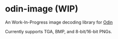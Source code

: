 # odin-image (WIP)

An Work-In-Progress image decoding library for [Odin](https://github.com/odin-lang/odin)

Currently supports TGA, BMP, and 8-bit/16-bit PNGs.
